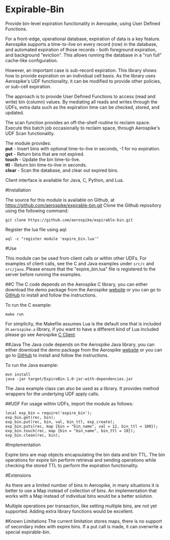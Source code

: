 Expirable-Bin
=============

Provide bin-level expiration functionality in Aerospike, using User Defined Functions.

For a front-edge, operational database, expiration of data is a key feature. Aerospike
supports a time-to-live on every record (row) in the database, and automated expiration
of those records - both foreground expiration, and background "eviction". This allows
running the database in a "run full" cache-like configuration.

However, an important case is sub-record expiration. This library shows how to provide
expiration on an individual cell basis. As the library uses Aerospike's UDF functionality,
it can be modified to provide other policies, or sub-cell expiration.

The approach is to provide User Defined Functions to access (read and write) bin (column) values.
By mediating all reads and writes through the UDFs, extra data such as the expiration time
can be checked, stored, and updated.

The scan function provides an off-the-shelf routine to reclaim space. Execute this batch
job occasionally to reclaim space, through Aerospike's UDF Scan functionality.

The module provides:  
**put** - Insert bins with optional time-to-live in seconds, -1 for no expiration.   
**get** - Return bins that are not expired.  
**touch** - Update the bin time-to-live.  
**ttl** - Return bin time-to-live in seconds.    
**clear** - Scan the database, and clear out expired bins.  

Client interface is available for Java, C, Python, and Lua.

#Installation

The source for this module is available on Github, at https://github.com/aerospike/expirable-bin.git
Clone the Github repository using the following command:
```
git clone https://github.com/aerospike/expirable-bin.git
```

Register the lua file using aql:
```aql
aql -c "register module 'expire_bin.lua'"
```

#Use

This module can be used from client calls or within other UDFs. For examples of client
calls, see the C and Java examples under ```src/c``` and ```src/java```. Please ensure
that the "expire_bin.lua" file is registered to the server before running the examples.

##C 
The C code depends on the Aerospike C library, you can either download the demo package from the Aerospike [website](http://www.aerospike.com/docs/client/c/) or you can go to [GitHub](https://github.com/aerospike/aerospike-client-c) to install and follow the instructions.

To run the C example: 
```
make run 
```
For simplicity, the Makefile assumes Lua is the default one that is included in ```aerospike.a``` library, if you want to have a different kind of Lua included please go see Aerospike [C Client](https://docs.aerospike.com/display/V3/C+Client+Guide).

##Java
The Java code depends on the Aerospike Java library, you can either download the demo package from the Aerospike [website](http://www.aerospike.com/docs/client/java/) or you can go to [GitHub](https://github.com/aerospike/aerospike-client-java) to install and follow the instructions. 

To run the Java example:
```
mvn install
java -jar target/ExpireBin-1.0-jar-with-dependencies.jar
```
The Java example class can also be used as a library. It provides method wrappers for
the underlying UDF apply calls. 

##UDF
For usage within UDFs, import the module as follows:
```
local exp_bin = require('expire_bin');
exp_bin.get(rec, bin);
exp_bin.put(rec, bin, val, bin_ttl, exp_create);
exp_bin.puts(rec, map {bin = "bin_name", val = 12, bin_ttl = 100});
exp_bin.touch(rec, map {bin = "bin_name", bin_ttl = 10});
exp_bin.clean(rec, bin);
```

#Implementation

Expire bins are map objects encapsulating the bin data and bin TTL. The bin operations for
expire bin perform retrieval and sending operations while checking the stored TTL 
to perform the expiration functionality. 

#Extensions

As there are a limited number of bins in Aerospike, in many situations it is better to use a Map
instead of collection of bins. An implementation that works with a Map instead of individual bins
would be a better solution.

Multiple operations per transaction, like setting multiple bins, are not yet supported. Adding
extra library functions would be excellent.

#Known Limitations
The current limitation stores maps, there is no support of secondary index with expire bins.
If a put call is made, it can overwrite a special expirable-bin.